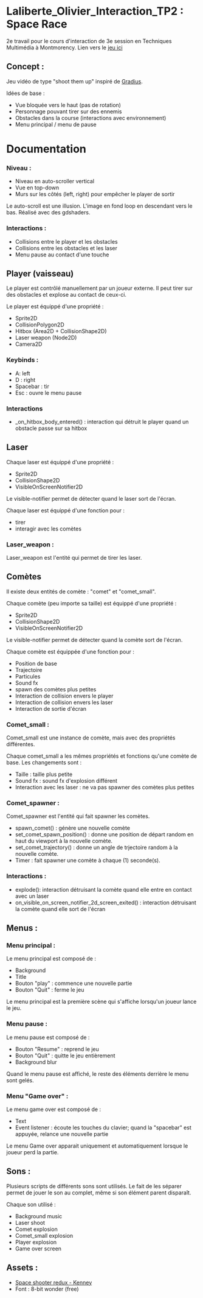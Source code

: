 # Laliberte_Olivier_Interaction_TP2 : Space Race
2e travail pour le cours d'interaction de 3e session en Techniques Multimédia à Montmorency.
Lien vers le [jeu ici](https://cherriraspberri.github.io/Laliberte_Olivier_Interaction_TP2/)

## Concept :
Jeu vidéo de type "shoot them up" inspiré de [Gradius](https://en.wikipedia.org/wiki/Gradius).

Idées de base : 
- Vue bloquée vers le haut (pas de rotation)
- Personnage pouvant tirer sur des ennemis
- Obstacles dans la course (interactions avec environnement)
- Menu principal / menu de pause

# Documentation 

### Niveau :
- Niveau en auto-scroller vertical
- Vue en top-down
- Murs sur les côtés (left, right) pour empêcher le player de sortir

Le auto-scroll est une illusion. L'image en fond loop en descendant vers le bas. Réalisé avec des gdshaders.

### Interactions :
- Collisions entre le player et les obstacles
- Collisions entre les obstacles et les laser
- Menu pause au contact d'une touche

## Player (vaisseau)
Le player est contrôlé manuellement par un joueur externe. Il peut tirer sur des obstacles et explose au contact de ceux-ci.

Le player est équippé d'une propriété :
- Sprite2D
- CollisionPolygon2D
- Hitbox (Area2D + CollisionShape2D)
- Laser weapon (Node2D)
- Camera2D

### Keybinds :

- A: left
- D : right
- Spacebar : tir
- Esc : ouvre le menu pause

### Interactions 
-  _on_hitbox_body_entered() : interaction qui détruit le player quand un obstacle passe sur sa hitbox

## Laser 

Chaque laser est équippé d'une propriété :
- Sprite2D
- CollisionShape2D
- VisibleOnScreenNotifier2D

Le visible-notifier permet de détecter quand le laser sort de l'écran.

Chaque laser est équippé d'une fonction pour :
- tirer
- interagir avec les comètes

### Laser_weapon :
Laser_weapon est l'entité qui permet de tirer les laser.

## Comètes 
Il existe deux entités de comète : "comet" et "comet_small".

Chaque comète (peu importe sa taille) est équippé d'une propriété :
- Sprite2D
- CollisionShape2D
- VisibleOnScreenNotifier2D

Le visible-notifier permet de détecter quand la comète sort de l'écran.

Chaque comète est équippée d'une fonction pour :
- Position de base
- Trajectoire
- Particules
- Sound fx
- spawn des comètes plus petites
- Interaction de collision envers le player
- Interaction de collision envers les laser
- Interaction de sortie d'écran

### Comet_small :
Comet_small est une instance de comète, mais avec des propriétés différentes.

Chaque comet_small a les mêmes propriétés et fonctions qu'une comète de base. Les changements sont :
- Taille : taille plus petite
- Sound fx : sound fx d'explosion différent
- Interaction avec les laser : ne va pas spawner des comètes plus petites

### Comet_spawner :
Comet_spawner est l'entité qui fait spawner les comètes.
- spawn_comet() : génère une nouvelle comète
- set_comet_spawn_position() : donne une position de départ random en haut du viewport à la nouvelle comète.
- set_comet_trajectory() : donne un angle de trjectoire random à la nouvelle comète.
- Timer : fait spawner une comète à chaque (1) seconde(s).

### Interactions :
- explode(): interaction détruisant la comète quand elle entre en contact avec un laser
- on_visible_on_screen_notifier_2d_screen_exited() : interaction détruisant la comète quand elle sort de l'écran

## Menus :

### Menu principal :
Le menu principal est composé de :
- Background
- Title
- Bouton "play" : commence une nouvelle partie
- Bouton "Quit" : ferme le jeu

Le menu principal est la première scène qui s'affiche lorsqu'un joueur lance le jeu.

### Menu pause :
Le menu pause est composé de :
- Bouton "Resume" : reprend le jeu
- Bouton "Quit" : quitte le jeu entièrement
- Background blur

Quand le menu pause est affiché, le reste des éléments derrière le menu sont gelés.

### Menu "Game over" :
Le menu game over est composé de : 
- Text
- Event listener : écoute les touches du clavier; quand la "spacebar" est appuyée, relance une nouvelle partie

Le menu Game over apparait uniquement et automatiquement lorsque le joueur perd la partie.

## Sons :
Plusieurs scripts de différents sons sont utilisés. Le fait de les séparer permet de jouer le son au complet, même si son élément parent disparaît.

Chaque son utilisé :
- Background music
- Laser shoot
- Comet explosion
- Comet_small explosion
- Player explosion
- Game over screen

## Assets : 
- [Space shooter redux - Kenney](https://www.kenney.nl/assets/space-shooter-redux)
- Font : 8-bit wonder (free)
